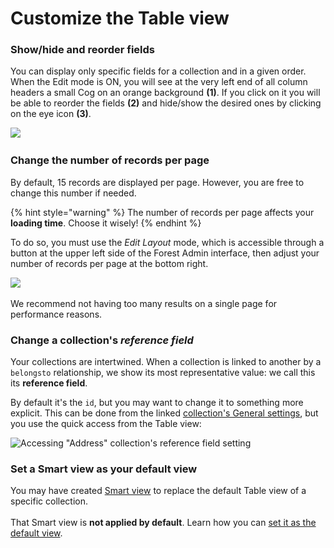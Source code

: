 # Customize the Table view

### Show/hide and reorder fields ​​ <a href="#show-hide-fields" id="show-hide-fields"></a>

You can display only specific fields for a collection and in a given order. When the Edit mode is ON, you will see at the very left end of all column headers a small Cog on an orange background **(1)**. If you click on it you will be able to reorder the fields **(2)** and hide/show the desired ones by clicking on the eye icon **(3)**.

![](<../../../.gitbook/assets/Capture d’écran 2019-06-28 à 15.26.04.png>)

### Change the number of records per page&#x20;

By default, 15 records are displayed per page. However, you are free to change this number if needed.

{% hint style="warning" %}
The number of records per page affects your **loading time**. Choose it wisely!
{% endhint %}

To do so, you must use the _Edit Layout_ mode, which is accessible through a button at the upper left side of the Forest Admin interface, then adjust your number of records per page at the bottom right.

![](<../../../.gitbook/assets/Capture d’écran 2019-06-28 à 15.56.27.png>)

We recommend not having too many results on a single page for performance reasons.

### Change a collection's _reference field_

Your collections are intertwined. When a collection is linked to another by a `belongsto` relationship, we show its most representative value: we call this its **reference field**.&#x20;

By default it's the `id`, but you may want to change it to something more explicit. This can be done from the linked [collection's General settings](../../../collections/manage-your-collection-settings.md#general-tab), but you use the quick access from the Table view:

![Accessing "Address" collection's reference field setting](<../../../.gitbook/assets/Capture d’écran 2020-02-20 à 15.10.20.png>)

### Set a Smart view as your default view

You may have created [Smart view](../create-and-manage-smart-views.md#what-is-a-smart-view) to replace the default Table view of a specific collection. \
\
That Smart view is **not applied by default**. Learn how you can [set it as the default view](../create-and-manage-smart-views.md#applying-a-smart-view).
